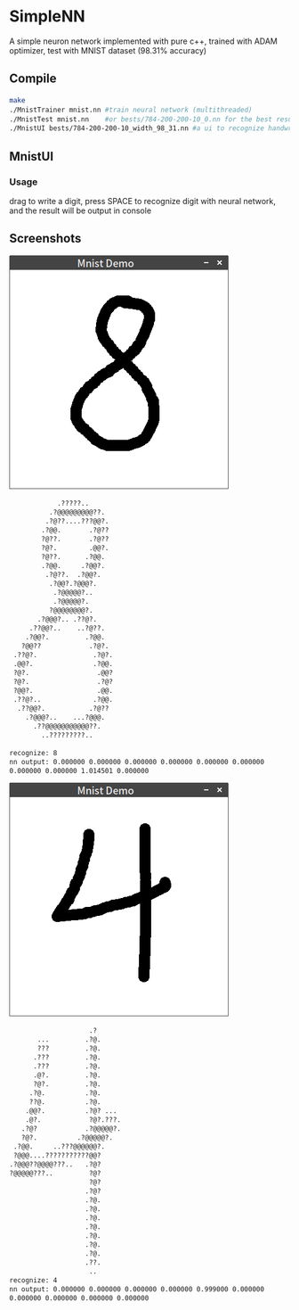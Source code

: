 # SimpleNN
A simple neuron network implemented with pure c++, trained with ADAM optimizer, test with MNIST dataset (98.31% accuracy)

## Compile
```sh
make
./MnistTrainer mnist.nn #train neural network (multithreaded)
./MnistTest mnist.nn    #or bests/784-200-200-10_0.nn for the best result in my computer
./MnistUI bests/784-200-200-10_width_98_31.nn #a ui to recognize handwritten digit (written with SFML)
```

## MnistUI
### Usage
drag to write a digit, press SPACE to recognize digit with neural network, and the result will be output in console
## Screenshots
![](https://raw.githubusercontent.com/AdamYuan/SimpleNN/master/screenshots/1.png)
```
            .?????..        
          .?@@@@@@@@@??.    
         .?@??....???@@?.   
        .?@@.       .?@??   
        ?@??.       .?@??   
        ?@?.        .@@?.   
        ?@??.      .?@@.    
        .?@@.     .?@@?.    
         .?@??.  .?@@?.     
          .?@@?.?@@@?.      
           .?@@@@@?..       
           .?@@@@@?.        
          ?@@@@@@@@?.       
       .?@@@?.. .??@?.      
     .??@@?..    ..?@??.    
    .?@@?.         .?@@.    
   ?@@??            .?@?.   
 .??@?.              .?@?.  
 .@@?.               .?@@.  
 ?@?.                 .@@?  
 ?@?.                 .?@?  
 ?@@?.                .@@.  
 .??@?..             .?@@.  
  .??@@?.           .?@??   
    .?@@@?..    ...?@@@.    
      .??@@@@@@@@@@@??.     
        ..?????????..       
                            
recognize: 8
nn output: 0.000000 0.000000 0.000000 0.000000 0.000000 0.000000 0.000000 0.000000 1.014501 0.000000 
```
![](https://raw.githubusercontent.com/AdamYuan/SimpleNN/master/screenshots/2.png)
```
                    .?      
       ...         .?@.     
       ???         .?@.     
      .???         .?@.     
      .???         .?@.     
      .@?.         .?@.     
      ?@?.         .?@.     
     .?@.          .?@.     
     ??@.          .?@.     
    .@@?.          .?@? ... 
    .@?.            ?@?.???.
   .?@?            .?@@@@@?.
   ?@?.          .?@@@@@?.  
 .?@@.     ..???@@@@@@?.    
 ?@@@....???????????@@?     
.?@@@??@@@@???..   .?@?     
?@@@@@???..         ?@?     
                    ?@?     
                   .?@?     
                   .?@.     
                   .?@.     
                   .?@.     
                   .?@.     
                   .?@.     
                   .?@.     
                   .?@.     
                   .??.     
                    ..      
recognize: 4
nn output: 0.000000 0.000000 0.000000 0.000000 0.999000 0.000000 0.000000 0.000000 0.000000 0.000000 
```
